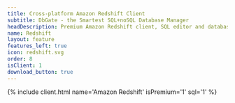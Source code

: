 ```yaml
---
title: Cross-platform Amazon Redshift Client
subtitle: DbGate - the Smartest SQL+noSQL Database Manager
headDescription: Premium Amazon Redshift client, SQL editor and database manager. Desktop app in Linux, Windows, MacOS and web app in Docker.
name: Redshift
layout: feature
features_left: true
icon: redshift.svg
order: 8
isClient: 1
download_button: true
---
```


{% include client.html name='Amazon Redshift' isPremium='1' sql='1' %}
